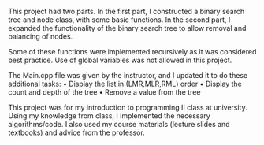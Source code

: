 This project had two parts. In the first part, I constructed a binary search tree and node class, with some basic functions. In the second part, I expanded the functionality of the binary search tree to allow removal and balancing of nodes.

Some of these functions were implemented recursively as it was considered best practice. Use of global variables was not allowed in this project.

The Main.cpp file was given by the instructor, and I updated it to do these additional tasks:
•	Display the list in (LMR,MLR,RML) order
•	Display the count and depth of the tree
•	Remove a value from the tree

This project was for my introduction to programming II class at university. Using my knowledge from class, I implemented the necessary algorithms/code. I also used my course materials (lecture slides and textbooks) and advice from the professor.
